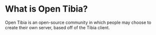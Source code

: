 # What is Open Tibia?

Open Tibia is an open-source community in which people may choose to create their own server, based off of the Tibia client.





